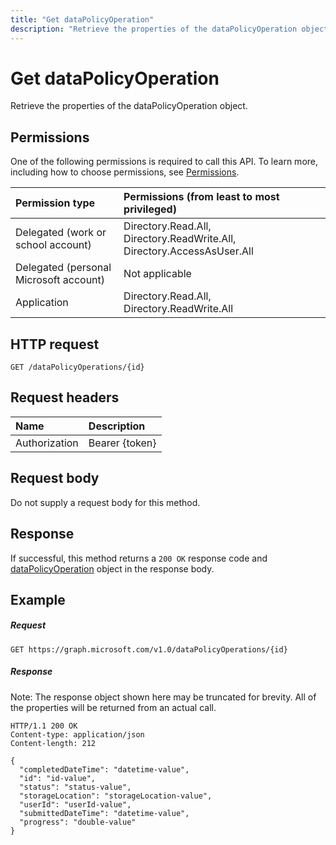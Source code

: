 ```yaml
---
title: "Get dataPolicyOperation"
description: "Retrieve the properties of the dataPolicyOperation object."
---
```


# Get dataPolicyOperation

Retrieve the properties of the dataPolicyOperation object.

## Permissions
One of the following permissions is required to call this API. To learn more, including how to choose permissions, see [Permissions](/graph/permissions-reference).

|Permission type      | Permissions (from least to most privileged)              |
|:--------------------|:---------------------------------------------------------|
|Delegated (work or school account) |  Directory.Read.All, Directory.ReadWrite.All, Directory.AccessAsUser.All  |
|Delegated (personal Microsoft account) |  Not applicable  |
|Application | Directory.Read.All, Directory.ReadWrite.All | 

## HTTP request
<!-- { "blockType": "ignored" } -->
```http
GET /dataPolicyOperations/{id}
```

## Request headers
| Name      |Description|
|:----------|:----------|
| Authorization  | Bearer {token}|

## Request body
Do not supply a request body for this method.
## Response
If successful, this method returns a `200 OK` response code and [dataPolicyOperation](../resources/datapolicyoperation.md) object in the response body.
## Example
##### Request
<!-- {
  "blockType": "request",
  "name": "get_datapolicyoperation"
}-->
```http
GET https://graph.microsoft.com/v1.0/dataPolicyOperations/{id}
```
##### Response
Note: The response object shown here may be truncated for brevity. All of the properties will be returned from an actual call.
<!-- {
  "blockType": "response",
  "truncated": true,
  "@odata.type": "microsoft.graph.dataPolicyOperation"
} -->
```http
HTTP/1.1 200 OK
Content-type: application/json
Content-length: 212

{
  "completedDateTime": "datetime-value",
  "id": "id-value",
  "status": "status-value",
  "storageLocation": "storageLocation-value",
  "userId": "userId-value",
  "submittedDateTime": "datetime-value", 
  "progress": "double-value"
}
```

<!-- uuid: 8fcb5dbc-d5aa-4681-8e31-b001d5168d79
2015-10-25 14:57:30 UTC -->
<!-- {
  "type": "#page.annotation",
  "description": "Get dataPolicyOperation",
  "keywords": "",
  "section": "documentation",
  "tocPath": ""
}-->
